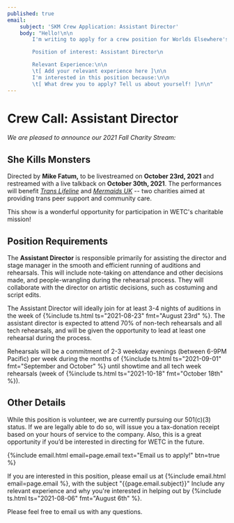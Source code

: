 ```yaml
---
published: true
email:
    subject: 'SKM Crew Application: Assistant Director'
    body: "Hello!\n\n
        I'm writing to apply for a crew position for Worlds Elsewhere's Fall 2021 performance of \"She Kills Monsters\".\n

        Position of interest: Assistant Director\n

        Relevant Experience:\n\n
        \t[ Add your relevant experience here ]\n\n
        I'm interested in this position because:\n\n
        \t[ What drew you to apply? Tell us about yourself! ]\n\n"
---
```

# **Crew Call: Assistant Director**

_We are pleased to announce our 2021 Fall Charity Stream:_

## **She Kills Monsters**

Directed by **Mike Fatum,** to be livestreamed on **October 23rd, 2021** and restreamed with a live talkback on **October 30th, 2021**. The performances will benefit [<i ext>Trans Lifeline</i>][TransLifeline] and [<i ext>Mermaids UK</i>][MermaidsUK] -- two charities aimed at providing trans peer support and community care.

[TransLifeline]: <https://translifeline.org/> "External Site: TransLifeline.org"
[MermaidsUK]: <https://mermaidsuk.org.uk/> "External Site: MermaidsUK.org.uk"

This show is a wonderful opportunity for participation in WETC's charitable mission!

## Position Requirements

The **Assistant Director** is responsible primarily for assisting the director and stage manager in the smooth and efficient running of auditions and rehearsals. This will include note-taking on attendance and other decisions made, and people-wrangling during the rehearsal process. They will collaborate with the director on artistic decisions, such as costuming and script edits.

The Assistant Director will ideally join for at least 3-4 nights of auditions in the week of {%include ts.html ts="2021-08-23" fmt="August 23rd" %}. The assistant director is expected to attend 70% of non-tech rehearsals and all tech rehearsals, and will be given the opportunity to lead at least one rehearsal during the process.

Rehearsals will be a commitment of 2-3 weekday evenings (between 6-9PM Pacific) per week during the months of {%include ts.html ts="2021-09-01" fmt="September and October" %} until showtime and all tech week rehearsals (week of {%include ts.html ts="2021-10-18" fmt="October 18th" %}).

## Other Details

While this position is volunteer, we are currently pursuing our 501(c)(3) status. If we are legally able to do so, will issue you a tax-donation receipt based on your hours of service to the company. Also, this is a great opportunity if you’d be interested in directing for WETC in the future.

{%include email.html email=page.email text="Email us to apply!" btn=true %}

If you are interested in this position, please email us at {%include email.html email=page.email %}, with the subject "{{page.email.subject}}" Include any relevant experience and why you're interested in helping out by {%include ts.html ts="2021-08-06" fmt="August 6th" %}.

Please feel free to email us with any questions.
